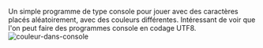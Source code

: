 Un simple programme de type console pour jouer avec des caractères placés aléatoirement, avec des couleurs différentes.
Intéressant de voir que l'on peut faire des programmes console en codage UTF8.
![couleur-dans-console](https://github.com/calogerogigante/Couleur-et-UTF8-dans-la-Console/assets/26183248/5641ab26-5fda-4630-9662-94c7db657eba)
